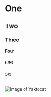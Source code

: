 # One
## Two
### Three
#### Four
##### Five
###### Six
![Image of Yaktocat](https://octodex.github.com/images/yaktocat.png)
